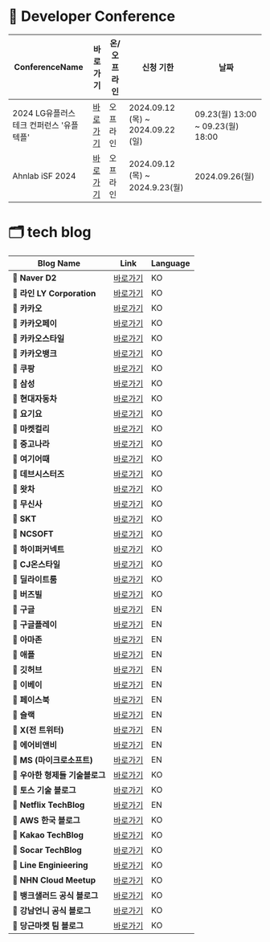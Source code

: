 # 🎤 Developer Conference
| ConferenceName | 바로가기 | 온/오프라인 | 신청 기한 | 날짜 |
|-------|-------|-------|-------|-------|
|2024 LG유플러스 테크 컨퍼런스 '유플텍플'|[바로가기](https://www.careertalk.kr/pin/9449043)|오프라인| 2024.09.12 (목) ~ 2024.09.22 (일)|09.23(월) 13:00 ~ 09.23(월) 18:00|
|Ahnlab iSF 2024|[바로가기](https://aisf.co.kr/2024/)|오프라인| 2024.09.12 (목) ~ 2024.9.23(월)|2024.09.26(월)|
# 🗂️ tech blog
| Blog Name | Link | Language |
|-------|-------|-------|
| **📍 Naver D2** | [바로가기](https://d2.naver.com/home) | KO |
| **📍 라인 LY Corporation** | [바로가기](https://techblog.lycorp.co.jp/ko) | KO |
| **📍 카카오** | [바로가기](https://tech.kakao.com/blog/) | KO |
| **📍 카카오페이** | [바로가기](https://tech.kakaopay.com/) | KO |
| **📍 카카오스타일** | [바로가기](https://devblog.kakaostyle.com/ko/) | KO |
| **📍 카카오뱅크** | [바로가기](http://tech.kakaobank.com/) | KO |
| **📍 쿠팡** | [바로가기](https://lnkd.in/g257Anps) | KO |
| **📍 삼성** | [바로가기](https://lnkd.in/gisFG9_6) | KO |
| **📍 현대자동차** | [바로가기](https://42dot.ai/blog) | KO |
| **📍 요기요** | [바로가기](https://techblog.yogiyo.co.kr/) | KO |
| **📍 마켓컬리** | [바로가기](https://helloworld.kurly.com/) | KO |
| **📍 중고나라** | [바로가기](https://teamblog.joonggonara.co.kr/) | KO |
| **📍 여기어때** | [바로가기](https://techblog.gccompany.co.kr/) | KO |
| **📍 데브시스터즈** | [바로가기](https://tech.devsisters.com/) | KO |
| **📍 왓차**| [바로가기](https://medium.com/watcha)| KO  |
| **📍 무신사**| [바로가기](https://medium.com/musinsa-tech)| KO  |
| **📍 SKT**| [바로가기](https://devocean.sk.com)| KO  |
| **📍 NCSOFT**| [바로가기](https://ncsoft.github.io/ncresearch/blogs/)| KO  |
| **📍 하이퍼커넥트**| [바로가기](https://hyperconnect.github.io/)| KO  |
| **📍 CJ온스타일**| [바로가기](https://medium.com/cj-onstyle)| KO  |
| **📍 딜라이트룸**| [바로가기](https://medium.com/delightroom)| KO  |
| **📍 버즈빌**| [바로가기](https://tech.buzzvil.com/)| KO  |
| **📍 구글**| [바로가기](https://developers.googleblog.com/ko/)| EN  |
| **📍 구글플레이**| [바로가기](https://lnkd.in/gcmQgM9r)| EN  |
| **📍 아마존**| [바로가기](https://lnkd.in/gMTN3ZT9)| EN  |
| **📍 애플**| [바로가기](https://developer.apple.com/)| EN  |
| **📍 깃허브**| [바로가기](https://github.blog/)| EN  |
| **📍 이베이**| [바로가기](https://innovation.ebayinc.com/tech/)| EN  |
| **📍 페이스북**| [바로가기](https://engineering.fb.com/)| EN  |
| **📍 슬랙**| [바로가기](https://slack.engineering/)| EN  |
| **📍 X(전 트위터)**| [바로가기](https://blog.twitter.com/engineering/en_us)| EN  |
| **📍 에어비앤비**| [바로가기](https://medium.com/airbnb-engineering) | EN  |
| **📍 MS (마이크로소프트)** | [바로가기](https://lnkd.in/gtBnKFjq)| EN  |
| **📍 우아한 형제들 기술블로그** | [바로가기](https://techblog.woowahan.com/) | KO |
| **📍 토스 기술 블로그**  | [바로가기](https://toss.tech/) | KO |
| **📍 Netflix TechBlog**  | [바로가기](https://netflixtechblog.com/) | EN |
| **📍 AWS 한국 블로그** | [바로가기](https://aws.amazon.com/ko/blogs/korea/) | KO |
| **📍 Kakao TechBlog** | [바로가기](https://tech.kakao.com/blog/) | KO |
| **📍 Socar TechBlog** | [바로가기](https://tech.socarcorp.kr/) | KO |
| **📍 Line Enginieering** | [ 바로가기 ](https://engineering.linecorp.com/ko/blog) | KO|
| **📍 NHN Cloud Meetup** | [바로가기](https://meetup.nhncloud.com/) | KO |
| **📍 뱅크샐러드 공식 블로그** | [바로가기](https://blog.banksalad.com/) | KO |
| **📍 강남언니 공식 블로그** | [바로가기](https://blog.gangnamunni.com/blog/tech/) | KO |
| **📍 당근마켓 팀 블로그** | [바로가기](https://medium.com/daangn) | KO |


